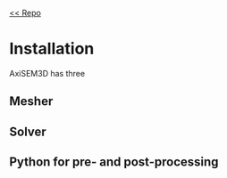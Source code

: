 [<< Repo](https://github.com/kuangdai/AxiSEM-3D)
# Installation

AxiSEM3D has three 

  

## Mesher

## Solver

## Python for pre- and post-processing
<!--stackedit_data:
eyJoaXN0b3J5IjpbLTEyNzU4Mjk3ODNdfQ==
-->